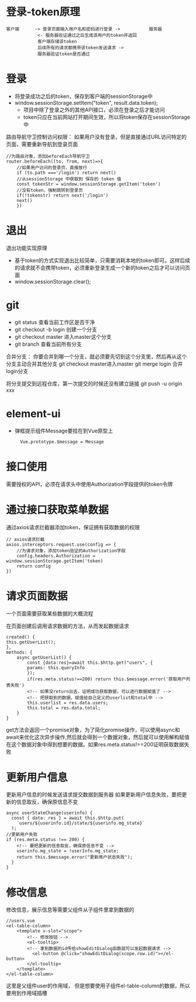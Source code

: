 # 登录-token原理

    客户端      -> 登录页面输入用户名和密码进行登录 ->           服务器
                <- 服务器验证通过之后生成该用户的token并返回
                客户端存储该token
                后续所有的请求都携带该token发送请求 ->
                服务器验证token是否通过
# 登录
- 将登录成功之后的token，保存到客户端的sessionStorage中
- window.sessionStorage.setItem("token", result.data.token);
    - 项目中除了登录之外的其他API接口，必须在登录之后才能访问
    - token只应在当前网站打开期间生效，所以将token保存在sessionStorage中

路由导航守卫控制访问权限：
如果用户没有登录，但是直接通过URL访问特定的页面，需要重新导航到登录页面

    //为路由对象，添加beforeEach导航守卫
    router.beforeEach((to, from, next)=>{
        //如果用户访问的登录页，直接放行
        if (to.path ==='/login') return next()
        //从sessionStorage 中获取到 保存的 token 值
        const tokenStr = window.sessionStorage.getItem('token')
        //没有token，强制跳转到登录页
        if(!tokenstr) return next('/login')
        next()
        })
# 退出
退出功能实现原理
- 基于token的方式实现退出比较简单，只需要消耗本地的token即可。这样后续的请求就不会携带token，必须重新登录生成一个新的token之后才可以访问页面
- window.sessionStorage.clear();


# git
- git status 查看当前工作区是否干净
- git checkout -b login 创建一个分支
- git checkout master 进入master这个分支
- git branch 查看当前所有分支

合并分支：
    你要合并到哪一个分支，就必须要先切到这个分支里，然后再从这个分支主动合并其他分支
    git checkout master进入master
    git merge login 合并login分支

将分支提交到远程仓库，第一次提交的时候还没有建立链接
    git push -u origin xxx

# element-ui

- 弹框提示组件Message要挂在到Vue原型上

        Vue.prototype.$message = Message
# 接口使用
需要授权的API，必须在请求头中使用Authorization字段提供的token令牌
# 通过接口获取菜单数据
通过axios请求拦截器添加token，保证拥有获取数据的权限

    // axios请求拦截
    axios.interceptors.request.use(config => {
        //为请求对象，添加token验证的Authorization字段
        config.headers.Authorization = window.sessionStorage.getItem('token)
        return config
    })

# 请求页面数据
一个页面需要获取某些数据的大概流程

在页面创建后调用请求数据的方法，从而发起数据请求

    created() {
    this.getUserList();
    },
    methods: {
        async getUserList() {
            const {data:res}=await this.$http.get("users", {
            params: this.queryInfo
            });
            if(res.meta.status!==200) return this.$message.error('获取用户列表失败')
            <!-- 如果没return出去，证明成功获取数据，可以进行数据赋值了 -->
            <!-- 把获取到的数据，赋值给自己定义的userlist和total中 -->
            this.userlist = res.data.users;
            this.total = res.data.total;        
        }
    }

get方法会返回一个promise对象，为了简化promise操作，可以使用async和await来优化这次异步操作,然后就会得到一个数据对象，然后就可以使用解构赋值在这个数据对象中得到想要的数据。如果res.meta.status!==200证明获取数据失败

# 更新用户信息
更新用户信息的时候发送请求提交数据到服务器
如果更新用户信息失败，要把更新的信息取反，确保原信息不变 

    async userStateChange(userinfo) {
      const { data: res } = await this.$http.put(
        `users/${userinfo.id}/state/${userinfo.mg_state}`
      );
    //更新用户失败
    if (res.meta.status !== 200) {
        <!-- 要把更新的信息取反，确保原信息不变 -->
        userinfo.mg_state = !userInfo.mg_state;
        return this.$message.error("更新用户状态失败");
      }
    }

# 修改信息
修改信息，展示信息等需要父组件从子组件里拿到数据的

    //users.vue
    <el-table-column>
        <template v-slot="scope">
            <!-- 修改按钮 -->
            <el-tooltip>
            <!-- 拿到数据的id传给showEditDialog函数就可以发起数据请求 -->
              <el-button @click="showEditDialog(scope.row.id)"></el-button>
            </el-tooltip>
        </template>
    </el-table-column>
这里是父组件user的作用域，
但是想要使用子组件el-table-column的数据，所以要用到作用域插槽
